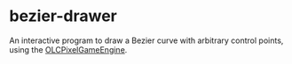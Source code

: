 # bezier-drawer
An interactive program to draw a Bezier curve with arbitrary control points, using the [OLCPixelGameEngine](https://github.com/OneLoneCoder/olcPixelGameEngine).
